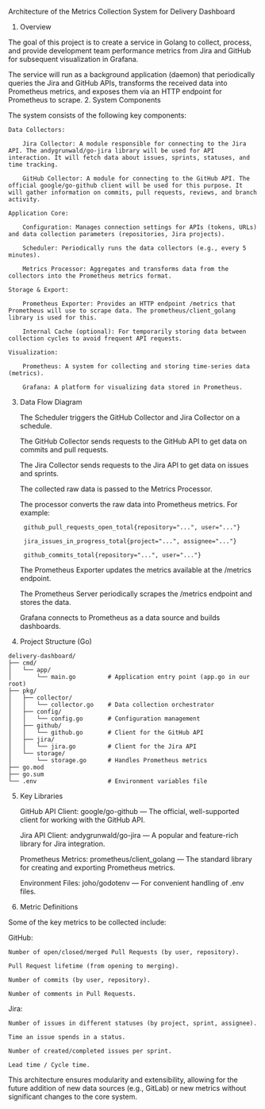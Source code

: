 Architecture of the Metrics Collection System for Delivery Dashboard
1. Overview

The goal of this project is to create a service in Golang to collect, process, and provide development team performance metrics from Jira and GitHub for subsequent visualization in Grafana.

The service will run as a background application (daemon) that periodically queries the Jira and GitHub APIs, transforms the received data into Prometheus metrics, and exposes them via an HTTP endpoint for Prometheus to scrape.
2. System Components

The system consists of the following key components:

    Data Collectors:

        Jira Collector: A module responsible for connecting to the Jira API. The andygrunwald/go-jira library will be used for API interaction. It will fetch data about issues, sprints, statuses, and time tracking.

        GitHub Collector: A module for connecting to the GitHub API. The official google/go-github client will be used for this purpose. It will gather information on commits, pull requests, reviews, and branch activity.

    Application Core:

        Configuration: Manages connection settings for APIs (tokens, URLs) and data collection parameters (repositories, Jira projects).

        Scheduler: Periodically runs the data collectors (e.g., every 5 minutes).

        Metrics Processor: Aggregates and transforms data from the collectors into the Prometheus metrics format.

    Storage & Export:

        Prometheus Exporter: Provides an HTTP endpoint /metrics that Prometheus will use to scrape data. The prometheus/client_golang library is used for this.

        Internal Cache (optional): For temporarily storing data between collection cycles to avoid frequent API requests.

    Visualization:

        Prometheus: A system for collecting and storing time-series data (metrics).

        Grafana: A platform for visualizing data stored in Prometheus.

3. Data Flow Diagram

   The Scheduler triggers the GitHub Collector and Jira Collector on a schedule.

   The GitHub Collector sends requests to the GitHub API to get data on commits and pull requests.

   The Jira Collector sends requests to the Jira API to get data on issues and sprints.

   The collected raw data is passed to the Metrics Processor.

   The processor converts the raw data into Prometheus metrics. For example:

        github_pull_requests_open_total{repository="...", user="..."}

        jira_issues_in_progress_total{project="...", assignee="..."}

        github_commits_total{repository="...", user="..."}

   The Prometheus Exporter updates the metrics available at the /metrics endpoint.

   The Prometheus Server periodically scrapes the /metrics endpoint and stores the data.

   Grafana connects to Prometheus as a data source and builds dashboards.

4. Project Structure (Go)
```
delivery-dashboard/
├── cmd/
│   └── app/
│       └── main.go         # Application entry point (app.go in our root)
├── pkg/
│   ├── collector/
│   │   └── collector.go    # Data collection orchestrator
│   ├── config/
│   │   └── config.go       # Configuration management
│   ├── github/
│   │   └── github.go       # Client for the GitHub API
│   ├── jira/
│   │   └── jira.go         # Client for the Jira API
│   └── storage/
│       └── storage.go      # Handles Prometheus metrics
├── go.mod
├── go.sum
└── .env                    # Environment variables file
```

5. Key Libraries

   GitHub API Client: google/go-github — The official, well-supported client for working with the GitHub API.

   Jira API Client: andygrunwald/go-jira — A popular and feature-rich library for Jira integration.

   Prometheus Metrics: prometheus/client_golang — The standard library for creating and exporting Prometheus metrics.

   Environment Files: joho/godotenv — For convenient handling of .env files.

6. Metric Definitions

Some of the key metrics to be collected include:

GitHub:

    Number of open/closed/merged Pull Requests (by user, repository).

    Pull Request lifetime (from opening to merging).

    Number of commits (by user, repository).

    Number of comments in Pull Requests.

Jira:

    Number of issues in different statuses (by project, sprint, assignee).

    Time an issue spends in a status.

    Number of created/completed issues per sprint.

    Lead time / Cycle time.

This architecture ensures modularity and extensibility, allowing for the future addition of new data sources (e.g., GitLab) or new metrics without significant changes to the core system.